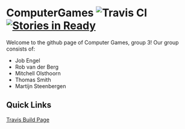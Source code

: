 # ComputerGames ![Travis CI](https://travis-ci.org/newnottakenname/ComputerGames.svg?branch=master) [![Stories in Ready](https://badge.waffle.io/newnottakenname/computergames.png?label=ready&title=Ready)](https://waffle.io/newnottakenname/computergames)

Welcome to the github page of Computer Games, group 3!
Our group consists of:
* Job Engel
* Rob van der Berg
* Mitchell Olsthoorn
* Thomas Smith
* Martijn Steenbergen

## Quick Links

[Travis Build Page](https://travis-ci.org/newnottakename/ComputerGames)
